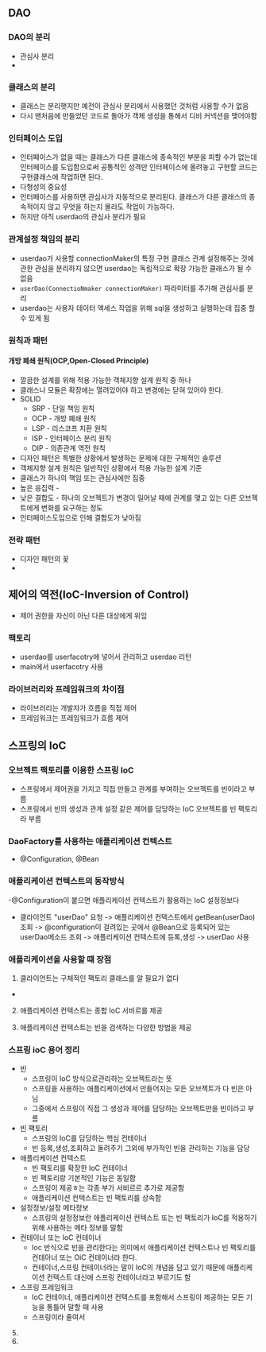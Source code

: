 ## DAO

###  DAO의 분리
- 관심사 분리
- 


### 클래스의 분리
- 클래스는 분리햇지만 예전이 관심사 분리에서 사용했던 것처럼 사용할 수가 없음
- 다시 맨처음에 만들었던 코드로 돌아가 객체 생성을 통해서 디비 커넥션을 맺어야함

### 인터페이스 도입
- 인터페이스가 없을 때는 클래스가 다른 클래스에 종속적인 부분을 피할 수가 없는데 인터페이스를 도입함으로써 공통적인 성격만 인터페이스에 올려놓고 구현할 코드는 구현클래스에 작업하면 된다.
- 다형성의 중요성
- 인터페이스를 사용하면 관심사가 자동적으로 분리된다. 클래스가 다른 클래스의 종속적이지 않고 무엇을 하는지 몰라도 작업이 가능하다.
- 하지만 아직 userdao의 관심사 분리가 필요
### 관계설정 책임의 분리
- userdao가 사용할 connectionMaker의 특정 구현 클래스 관계 설정해주는 것에 관한 관심을 분리하지 않으면 userdao는 독립적으로 확장 가능한 클래스가 될 수 없음
- ```userDao(ConnectioNmaker connectionMaker)``` 파라미터를 추가해 관심사를 분리
- userdao는 사용자 데이터 액세스 작업을 위해 sql을 생성하고 실행하는데 집중 할 수 있게 됨

### 원칙과 패턴

#### 개방 폐쇄 원칙(OCP,Open-Closed Principle)
- 깔끔한 설계를 위해 적용 가능한 객체지향 설계 원칙 중 하나
- 클래스나 모듈은 확장에는 열려있어야 하고 변경에는 닫혀 있어야 한다.
- SOLID
  - SRP - 단일 책임 원칙
  - OCP - 개방 폐쇄 원칙
  - LSP - 리스코프 치환 원칙
  - ISP - 인터페이스 분리 원칙
  - DIP - 의존관계 역전 원칙
- 디자인 패턴은 특별한 상황에서 발생하는 문제에 대한 구체적인 솔루션
- 객체지향 설계 원칙은 일반적인 상황에서 적용 가능한 설계 기준
- 클래스가 하나의 책임 또는 관심사에만 집중
- 높은 응집력 - 
- 낮은 결합도 - 하나의 오브젝트가 변경이 일어날 때에 관계를 맺고 있는 다른 오브젝트에게 변화를 요구하는 정도
- 인터페이스도입으로 인해 결합도가 낮아짐

### 전략 패턴
- 디자인 패턴의 꽃
- 

## 제어의 역전(IoC-Inversion of Control)
- 제어 권한을 자신이 아닌 다른 대상에게 위임
### 팩토리
- userdao를 userfacotry에 넣어서 관리하고 userdao 리턴
- main에서 userfacotry 사용

### 라이브러리와 프레임워크의 차이점
- 라이브러리는 개발자가 흐름을 직접 제어
- 프레임워크는 프레임워크가 흐름 제어

## 스프링의 IoC
### 오브젝트 팩토리를 이용한 스프링 IoC
- 스프링에서 제어권을 가지고 직접 만들고 관계를 부여하는 오브젝트를 빈이라고 부름
- 스프링에서 빈의 생성과 관계 설정 같은 제어를 담당하는 IoC 오브젝트를 빈 팩토리라 부름


### DaoFactory를 사용하는 애플리케이션 컨텍스트
- @Configuration, @Bean

### 애플리케이션 컨텍스트의 동작방식
-@Configuration이 붙으면 애플리케이션 컨텍스트가 활용하는 IoC 설정정보다
- 클라이언트 "userDao" 요청 -> 애플리케이션 컨텍스트에서 getBean(userDao) 조회 -> @configuration이 걸려있는 곳에서 @Bean으로 등록되어 있는 userDao메소드 조회 -> 애플리케이션 컨텍스트에 등록,생성 -> userDao 사용
### 애플리케이션을 사용할 떄 장점
1. 클라이언트는 구체적인 팩토리 클래스를 알 필요가 없다
  - 
2. 애플리케이션 컨텍스트는 종합 IoC 서비르를 제공

3. 애플리케이션 컨텍스트는 빈을 검색하는 다양한 방법을 제공

### 스프링 ioC 용어 정리
- 빈
  - 스프링이 IoC 방식으로관리하는 오브젝트라는 뜻
  - 스프링을 사용하는 애플리케이션에서 만들어지는 모든 오브젝트가 다 빈은 아님
  - 그중에서 스프링이 직접 그 생성과 제어를 담당하는 오브젝트만을 빈이라고 부름
- 빈 팩토리
  - 스프링의 IoC를 담당하는 핵심 컨테이너
  - 빈 등록,생성,조회하고 돌려주기 그외에 부가적인 빈을 관리하는 기능을 담당
- 애플리케이션 컨텍스트
  - 빈 팩토리를 확장한 IoC 컨테이너
  - 빈 팩토리랑 기본적인 기능은 동일함
  - 스프링이 제공ㅎ는 각종 부가 서비르르 추가로 제공함
  - 애플리케이션 컨텍스트는 빈 팩토리를 상속함
- 설정정보/설정 메타정보
  - 스프링의 설정정보란 애플리케이션 컨텍스트 또는 빈 팩토리가 IoC를 적용하기 위해 사용하는 메타 정보를 말함
- 컨테이너 또는 IoC 컨테이너
  - Ioc 반식으로 빈을 관리한다는 의미에서 애플리케이션 컨텍스트나 빈 팩토리를 컨테아너 또는 OiC 컨테이너라 한다.
  - 컨테이너,스프링 컨테이너라는 말이 IoC의 개념을 담고 있기 때문에 애플리케이션 컨텍스트 대신에 스프링 컨테이너라고 부르기도 함
- 스프링 프레임워크
  - IoC 컨테이너, 애플리케이션 컨텍스트를 포함해서 스프링이 제공하는 모든 기능을 통틀어 말할 때 사용
  - 스프링이라 줄여서   

5. 
6. 
